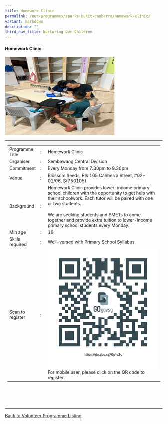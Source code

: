 ```yaml
---
title: Homework Clinic
permalink: /our-programmes/sparks-bukit-canberra/homework-clinic/
variant: markdown
description: ""
third_nav_title: Nurturing Our Children
---
```

#### Homework Clinic

<img style="width:350px;height:250px;" src="/images/SPARKS@Bukit%20Canberra/homework%20clinic.jpg">
<table width="100%" border="0">
	<tbody><tr>						
		<td width="60%">
			<table width="100%" border="0">
				<tbody><tr>
					<td width="20%">
						Programme Title
					</td>
					<td width="5%">
						:
					</td>
					<td>
						Homework Clinic 
					</td>
				</tr>
					<tr><td width="20%">
						Organiser
					</td>
					<td width="5%">
						:
					</td>
					<td>
						  Sembawang Central Division
					</td>
				</tr>
				<tr>
					<td width="20%">
						Commitment
					</td>
					<td width="5%">
						:
					</td>
					<td width="75%">
						       Every Monday from 7.30pm to 9.30pm 
					</td>
				</tr>
				<tr>
					<td width="20%">
					 Venue
					</td>
					<td width="5%">
						:
					</td>
					<td width="75%">
					      Blossom Seeds, Blk 105 Canberra Street, #02-01/06, S(750105)
					</td>
				</tr>
				<tr>
					<td width="20%">
						Background
					</td>
					<td width="5%">
						:
					</td>
					<td width="75%">
						              Homework Clinic provides lower-income primary school children with the opportunity to get help with their schoolwork. Each tutor will be paired with one or two students.&nbsp;<br><br>
We are seeking students and PMETs to come together and provide extra tuition to lower-income primary school students every Monday.  
					</td>
				</tr>
				<tr>
					<td width="20%">
						Min age
					</td>
					<td width="5%">
						:
					</td>
					<td width="75%">
						16
					</td>
				</tr>
		<tr>
					<td width="20%">
						Skills required
					</td>
					<td width="5%">
						:
					</td>
					<td>
						   Well-versed with Primary School Syllabus 
			</td>
				</tr>
		<tr>
					<td width="20%">
						Scan to register
					</td>
					<td width="5%">
						:
					</td>
					<td><a href="https://go.gov.sg/0pty2o">
						<img style="width=60px;height=60px;" src="/images/SPARKS@Bukit%20Canberra/homework%20clinic%20qr.png"></a><br>
						For mobile user, please click on the QR code to register.
			</td>
				</tr>
</tbody></table>


<br>
			<br>
			<br>
			<br>
			
</td></tr></tbody></table>
<a href="/our-programmes/sparks-bukit-canberra/volunteering-opportunities/">
	Back to Volunteer Programme Listing</a>